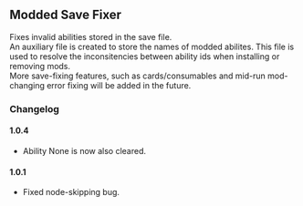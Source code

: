 ## Modded Save Fixer ##
Fixes invalid abilities stored in the save file.<br>
An auxiliary file is created to store the names of modded abilites. This file is used to resolve the inconsitencies between ability ids when installing or removing mods.<br>
More save-fixing features, such as cards/consumables and mid-run mod-changing error fixing will be added in the future.

### Changelog ###

#### 1.0.4
- Ability None is now also cleared.

#### 1.0.1
- Fixed node-skipping bug.